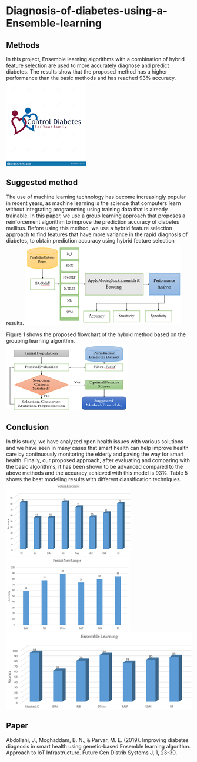 # Diagnosis-of-diabetes-using-a-Ensemble-learning
<h2> Methods </h2>
In this project, Ensemble learning algorithms with a combination of hybrid feature selection are used to more accurately diagnose and predict diabetes. The results show that the proposed method has a higher performance than the basic methods and has reached 93% accuracy.
<img src="https://github.com/Jafar-Abdollahi/Diagnosis-of-diabetes-using-a-Ensemble-learning/blob/main/images.png">

<h2> Suggested method </h2>
The use of machine learning technology has become increasingly popular in recent years, as machine learning is the science that computers learn without integrating programming using training data that is already trainable. In this paper, we use a group learning approach that proposes a reinforcement algorithm to improve the prediction accuracy of diabetes mellitus. Before using this method, we use a hybrid feature selection approach to find features that have more variance in the rapid diagnosis of diabetes, to obtain prediction accuracy using hybrid feature selection results.
<img src="https://github.com/Jafar-Abdollahi/Diagnosis-of-diabetes-using-a-Ensemble-learning/blob/main/download2.png">


Figure 1 shows the proposed flowchart of the hybrid method based on the grouping learning algorithm.
<img src="https://github.com/Jafar-Abdollahi/Diagnosis-of-diabetes-using-a-Ensemble-learning/blob/main/Picture2.png">

 
<h2> Conclusion </h2>
In this study, we have analyzed open health issues with various solutions and we have seen in many cases that smart health can help improve health care by continuously monitoring the elderly and paving the way for smart health. Finally, our proposed approach, after evaluating and comparing with the basic algorithms, it has been shown to be advanced compared to the above methods and the accuracy achieved with this model is 93%. Table 5 shows the best modeling results with different classification techniques.
<img src="https://github.com/Jafar-Abdollahi/Diagnosis-of-diabetes-using-a-Ensemble-learning/blob/main/Picture5.png">
<img src="https://github.com/Jafar-Abdollahi/Diagnosis-of-diabetes-using-a-Ensemble-learning/blob/main/Picture4.png">
<img src="https://github.com/Jafar-Abdollahi/Diagnosis-of-diabetes-using-a-Ensemble-learning/blob/main/Picture3.png">


<h2> Paper </h2>
Abdollahi, J., Moghaddam, B. N., & Parvar, M. E. (2019). Improving diabetes diagnosis in smart health using genetic-based Ensemble learning algorithm. Approach to IoT Infrastructure. Future Gen Distrib Systems J, 1, 23-30.
